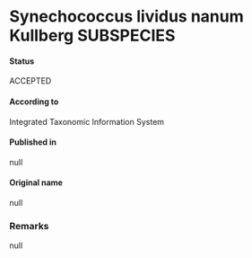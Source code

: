 # Synechococcus lividus nanum Kullberg SUBSPECIES

#### Status
ACCEPTED

#### According to
Integrated Taxonomic Information System

#### Published in
null

#### Original name
null

### Remarks
null